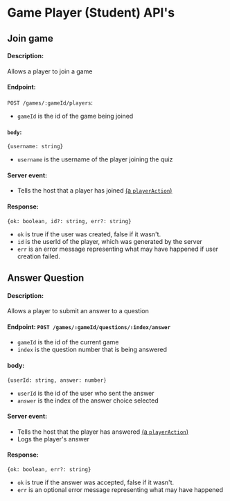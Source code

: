 # Game Player (Student) API's

## Join game

#### Description: 
Allows a player to join a game

#### Endpoint: 
`POST /games/:gameId/players`: 
- `gameId` is the id of the game being joined

#### `body`: 
`{username: string}`
- `username` is the username of the player joining the quiz

#### Server event:
- Tells the host that a player has joined [(a `playerAction`)](server-socket.md#playeraction)

#### Response: 
`{ok: boolean, id?: string, err?: string}`
- `ok` is true if the user was created, false if it wasn't. 
- `id` is the userId of the player, which was generated by the server
- `err` is an error message representing what may have happened if user creation failed. 

## Answer Question

#### Description: 
Allows a player to submit an answer to a question

#### Endpoint: `POST /games/:gameId/questions/:index/answer`
- `gameId` is the id of the current game
- `index` is the question number that is being answered

#### body:
 `{userId: string, answer: number}` 
 - `userId` is the id of the user who sent the answer
 - `answer` is the index of the answer choice selected

#### Server event: 
- Tells the host that the player has answered [(a `playerAction`)](server-socket.md#playeraction)
- Logs the player's answer

#### Response: 
`{ok: boolean, err?: string}`
- `ok` is true if the answer was accepted, false if it wasn't. 
- `err` is an optional error message representing what may have happened
